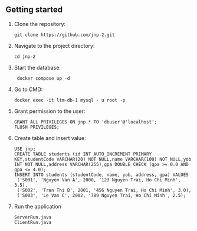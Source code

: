 ## Getting started

1. Clone the repository:
   ```
   git clone https://github.com/jnp-2.git

2. Navigate to the project directory:
   ```
   cd jnp-2
   ```
   
3. Start the database:
   ```
    docker compose up -d 
    ```

4. Go to CMD:
    ```
   docker exec -it ltm-db-1 mysql - u root -p
    ```
5. Grant permission to the user:
    ```
   GRANT ALL PRIVILEGES ON jnp.* TO 'dbuser'@'localhost';
   FLUSH PRIVILEGES;
    ```
6. Create table and insert value:
   ```
   USE jnp;
   CREATE TABLE students (id INT AUTO_INCREMENT PRIMARY KEY,studentCode VARCHAR(20) NOT NULL,name VARCHAR(100) NOT NULL,yob INT NOT NULL,address VARCHAR(255),gpa DOUBLE CHECK (gpa >= 0.0 AND gpa <= 4.0);
   INSERT INTO students (studentCode, name, yob, address, gpa) VALUES
    ('S001', 'Nguyen Van A', 2000, '123 Nguyen Trai, Ho Chi Minh', 3.5),
    ('S002', 'Tran Thi B', 2001, '456 Nguyen Trai, Ho Chi Minh', 3.0),
    ('S003', 'Le Van C', 2002, '789 Nguyen Trai, Ho Chi Minh', 2.5);
    ```
7. Run the application
   ```
   ServerRun.java
   ClientRun.java
   ```
